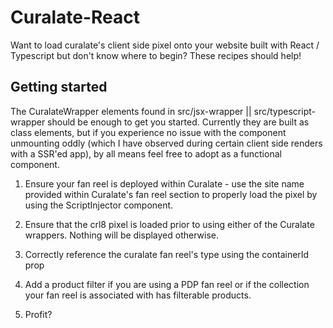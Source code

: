 # Curalate-React
Want to load curalate's client side pixel onto your website built with React / Typescript but don't know where to begin?
These recipes should help!

## Getting started
The CuralateWrapper elements found in src/jsx-wrapper || src/typescript-wrapper should be enough to get you started.
Currently they are built as class elements, but if you experience no issue with the component unmounting oddly
(which I have observed during certain client side renders with a SSR'ed app), by all means feel free to adopt
as a functional component.

1. Ensure your fan reel is deployed within Curalate - use the site name provided within Curalate's fan reel section to properly
load the pixel by using the ScriptInjector component.

2. Ensure that the crl8 pixel is loaded prior to using either of the Curalate wrappers. Nothing will be displayed otherwise.
3. Correctly reference the curalate fan reel's type using the containerId prop
4. Add a product filter if you are using a PDP fan reel or if the collection your fan reel is associated with has filterable products.
5. Profit?